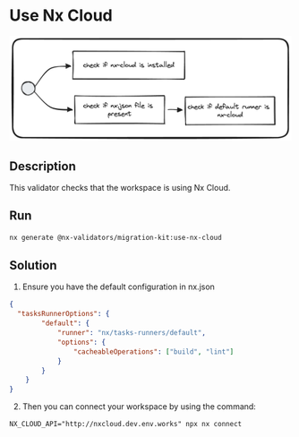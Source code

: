 # Use Nx Cloud

![use-nx-cloud.png](../../../../docs/images/use-nx-cloud.png)

## Description
This validator checks that the workspace is using Nx Cloud.

## Run
```bash
nx generate @nx-validators/migration-kit:use-nx-cloud
```

## Solution

1. Ensure you have the default configuration in nx.json

```json
{
  "tasksRunnerOptions": {
        "default": {
            "runner": "nx/tasks-runners/default",
            "options": {
                "cacheableOperations": ["build", "lint"]
            }
        }
    }
}
```

2. Then you can connect your workspace by using the command:

```shell
NX_CLOUD_API="http://nxcloud.dev.env.works" npx nx connect
```
